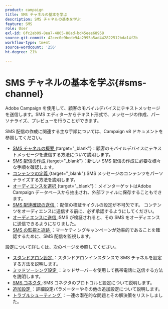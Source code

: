 ```yaml
---
product: campaign
title: SMS チャネルの基本を学ぶ
description: SMS チャネルの基本を学ぶ
feature: SMS
role: User
exl-id: 6fc2ab09-8ea7-4865-88ad-bd45eee68958
source-git-commit: 42cec0e9bede94a2995a5ad442822512bda14f2b
workflow-type: tm+mt
source-wordcount: '256'
ht-degree: 21%

---
```


# SMS チャネルの基本を学ぶ{#sms-channel}

Adobe Campaign を使用して、顧客のモバイルデバイスにテキストメッセージを送信します。SMS エディターからテキスト形式で、メッセージの作成、パーソナライズ、プレビューを行うことができます。

SMS 配信の作成に関連する主な手順については、Campaign v8 ドキュメントを参照してください。

* [SMS チャネルの概要 ](https://experienceleague.adobe.com/docs/campaign/campaign-v8/send/sms/sms.html?lang=ja){target="_blank"}：顧客のモバイルデバイスにテキストメッセージを送信する方法について説明します。
* [SMS 配信の作成 ](https://experienceleague.adobe.com/docs/campaign/campaign-v8/send/sms/create-sms/create-sms.html?lang=ja){target="_blank"}：新しい SMS 配信の作成に必要な様々な手順を確認します。
* [ コンテンツの定義 ](https://experienceleague.adobe.com/docs/campaign/campaign-v8/send/sms/create-sms/sms-content.html?lang=ja){target="_blank"}:SMS メッセージのコンテンツをパーソナライズする方法を説明します。
* [ オーディエンスを選択 ](https://experienceleague.adobe.com/docs/campaign/campaign-v8/send/sms/create-sms/sms-audience.html?lang=ja){target="_blank"}：メインターゲットはAdobe Campaign データベースから抽出され、外部ファイルに保存することもできます。
* [SMS 配達確認の送信 ](https://experienceleague.adobe.com/docs/campaign/campaign-v8/send/sms/validate-sms/sms-proofs.html?lang=ja)：配信の検証サイクルの設定が不可欠です。 コンテンツをオーディエンスに送信する前に、必ず承認するようにしてください。
* [ オーディエンスに送信 ](https://experienceleague.adobe.com/docs/campaign/campaign-v8/send/sms/validate-sms/sms-send.html?lang=ja):SMS が検証されると、その SMS をオーディエンスに送信できるようになりました。
* [SMS の監視と追跡 ](https://experienceleague.adobe.com/docs/campaign/campaign-v8/send/sms/sms-monitor.html?lang=ja)：マーケティングキャンペーンが効率的であることを確認するために、SMS 配信を監視します。

設定について詳しくは、次のページを参照してください。

* [ スタンドアロン設定 ](sms-set-up.md)：スタンドアロンインスタンスで SMS チャネルを設定する方法を説明します。
* [ ミッドソーシング設定 ](sms-set-up-mid.md)：ミッドサーバーを使用して携帯電話に送信する方法を説明します。
* [SMS コネクタ ](sms-protocol.md):SMS コネクタのプロトコルと設定について説明します。
* [ 追加設定 ](sms-send.md)：詳細設定パラメーターやその他の追加設定について説明します。
* [ トラブルシューティング ](troubleshooting-sms.md)：一連の潜在的な問題とその解決策をリストしました。

<!--
Use Adobe Campaign to send personalized SMS messages.

Before starting sending SMS:

* Make sure recipient profiles contain at least a mobile phone in their profile.
* Learn more about the Adobe Campaign [Delivery best practices](delivery-best-practices.md).

The key steps to send a SMS are as follows:

* [Configure the SMS channel](sms-set-up.md)
* [Create a SMS delivery](sms-create.md)
* [Define the audience](sms-create.md#selecting-the-target-population)
* [Define the SMS content](sms-create.md#defining-the-sms-content)
* [Send, monitor and track SMS](sms-send.md)
* [Troubleshoot](troubleshooting-sms.md)

In addition, you need to be familiar with SMS protocol and settings. Walk through the connection set up between Adobe Campaign and a SMPP provider in [this document](sms-protocol.md)

For global information on how to create a delivery, refer to [this section](steps-about-delivery-creation-steps.md).

>[!NOTE]
>
>Adobe Campaign also lets you submit notifications on mobile terminals, via its **Adobe Campaign Mobile App Channel (NMAC)** option. 
> 
>For more on this, refer to the [Get started with mobile app channel](about-mobile-app-channel.md) section.
-->